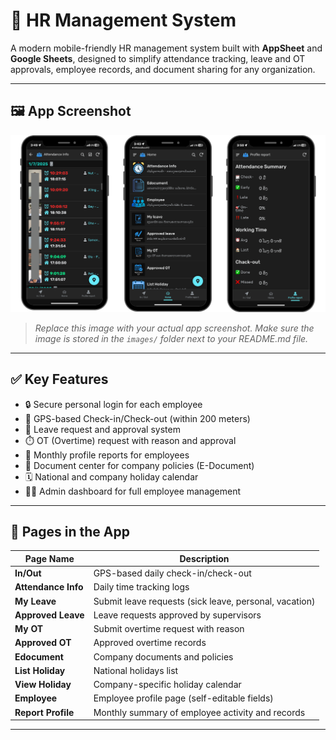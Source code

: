 # 📱 HR Management System

A modern mobile-friendly HR management system built with **AppSheet** and **Google Sheets**, designed to simplify attendance tracking, leave and OT approvals, employee records, and document sharing for any organization.

---

## 🖼️ App Screenshot

![App Screenshot](HRmanament.png)

> *Replace this image with your actual app screenshot. Make sure the image is stored in the `images/` folder next to your README.md file.*

---

## ✅ Key Features

- 🔒 Secure personal login for each employee
- 📍 GPS-based Check-in/Check-out (within 200 meters)
- 📅 Leave request and approval system
- ⏱️ OT (Overtime) request with reason and approval
- 🧾 Monthly profile reports for employees
- 📂 Document center for company policies (E-Document)
- 🗓️ National and company holiday calendar
- 👩‍💼 Admin dashboard for full employee management

---

## 📁 Pages in the App

| Page Name         | Description                                             |
|-------------------|---------------------------------------------------------|
| **In/Out**        | GPS-based daily check-in/check-out                      |
| **Attendance Info** | Daily time tracking logs                              |
| **My Leave**      | Submit leave requests (sick leave, personal, vacation)  |
| **Approved Leave**| Leave requests approved by supervisors                  |
| **My OT**         | Submit overtime request with reason                     |
| **Approved OT**   | Approved overtime records                               |
| **Edocument**     | Company documents and policies                          |
| **List Holiday**  | National holidays list                                  |
| **View Holiday**  | Company-specific holiday calendar                       |
| **Employee**      | Employee profile page (self-editable fields)            |
| **Report Profile**| Monthly summary of employee activity and records        |

---

